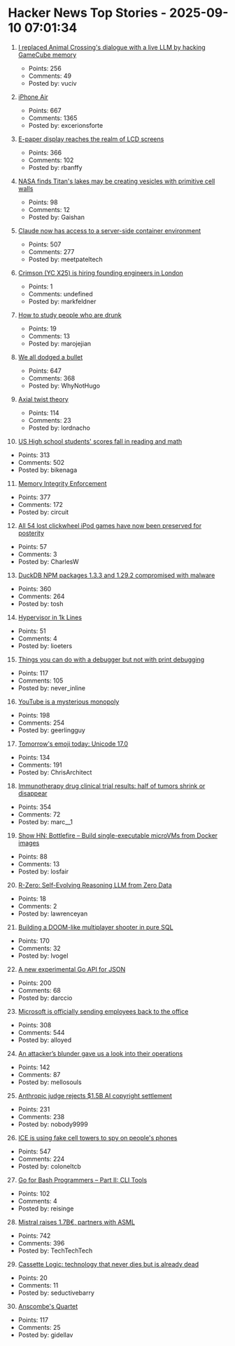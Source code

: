 # Hacker News Top Stories - 2025-09-10 07:01:34

1. [I replaced Animal Crossing's dialogue with a live LLM by hacking GameCube memory](https://joshfonseca.com/blogs/animal-crossing-llm)
   - Points: 256
   - Comments: 49
   - Posted by: vuciv

2. [iPhone Air](https://www.apple.com/newsroom/2025/09/introducing-iphone-air-a-powerful-new-iphone-with-a-breakthrough-design/)
   - Points: 667
   - Comments: 1365
   - Posted by: excerionsforte

3. [E-paper display reaches the realm of LCD screens](https://spectrum.ieee.org/e-paper-display-modos)
   - Points: 366
   - Comments: 102
   - Posted by: rbanffy

4. [NASA finds Titan's lakes may be creating vesicles with primitive cell walls](https://www.sciencedaily.com/releases/2025/08/250831112449.htm)
   - Points: 98
   - Comments: 12
   - Posted by: Gaishan

5. [Claude now has access to a server-side container environment](https://www.anthropic.com/news/create-files)
   - Points: 507
   - Comments: 277
   - Posted by: meetpateltech

6. [Crimson (YC X25) is hiring founding engineers in London](https://www.ycombinator.com/companies/crimson/jobs/kCikzj1-founding-engineer-full-stack)
   - Points: 1
   - Comments: undefined
   - Posted by: markfeldner

7. [How to study people who are drunk](https://www.economist.com/science-and-technology/2025/09/03/how-to-study-people-who-are-very-drunk)
   - Points: 19
   - Comments: 13
   - Posted by: marojejian

8. [We all dodged a bullet](https://xeiaso.net/notes/2025/we-dodged-a-bullet/)
   - Points: 647
   - Comments: 368
   - Posted by: WhyNotHugo

9. [Axial twist theory](https://en.wikipedia.org/wiki/Axial_twist_theory)
   - Points: 114
   - Comments: 23
   - Posted by: lordnacho

10. [US High school students' scores fall in reading and math](https://apnews.com/article/naep-reading-math-scores-12th-grade-c18d6e3fbc125f12948cc70cb85a520a)
   - Points: 313
   - Comments: 502
   - Posted by: bikenaga

11. [Memory Integrity Enforcement](https://security.apple.com/blog/memory-integrity-enforcement/)
   - Points: 377
   - Comments: 172
   - Posted by: circuit

12. [All 54 lost clickwheel iPod games have now been preserved for posterity](https://arstechnica.com/gaming/2025/09/all-54-lost-clickwheel-ipod-games-have-now-been-preserved-for-posterity/)
   - Points: 57
   - Comments: 3
   - Posted by: CharlesW

13. [DuckDB NPM packages 1.3.3 and 1.29.2 compromised with malware](https://github.com/duckdb/duckdb-node/security/advisories/GHSA-w62p-hx95-gf2c)
   - Points: 360
   - Comments: 264
   - Posted by: tosh

14. [Hypervisor in 1k Lines](https://1000hv.seiya.me/en)
   - Points: 51
   - Comments: 4
   - Posted by: lioeters

15. [Things you can do with a debugger but not with print debugging](https://mahesh-hegde.github.io/posts/what_debugger_can/)
   - Points: 117
   - Comments: 105
   - Posted by: never_inline

16. [YouTube is a mysterious monopoly](https://anderegg.ca/2025/09/08/youtube-is-a-mysterious-monopoly)
   - Points: 198
   - Comments: 254
   - Posted by: geerlingguy

17. [Tomorrow's emoji today: Unicode 17.0](https://jenniferdaniel.substack.com/p/tomorrows-emoji-today-unicode-170)
   - Points: 134
   - Comments: 191
   - Posted by: ChrisArchitect

18. [Immunotherapy drug clinical trial results: half of tumors shrink or disappear](https://www.rockefeller.edu/news/38120-immunotherapy-drug-eliminates-aggressive-cancers-in-clinical-trial/)
   - Points: 354
   - Comments: 72
   - Posted by: marc__1

19. [Show HN: Bottlefire – Build single-executable microVMs from Docker images](https://bottlefire.dev/)
   - Points: 88
   - Comments: 13
   - Posted by: losfair

20. [R-Zero: Self-Evolving Reasoning LLM from Zero Data](https://arxiv.org/abs/2508.05004)
   - Points: 18
   - Comments: 2
   - Posted by: lawrenceyan

21. [Building a DOOM-like multiplayer shooter in pure SQL](https://cedardb.com/blog/doomql/)
   - Points: 170
   - Comments: 32
   - Posted by: lvogel

22. [A new experimental Go API for JSON](https://go.dev/blog/jsonv2-exp)
   - Points: 200
   - Comments: 68
   - Posted by: darccio

23. [Microsoft is officially sending employees back to the office](https://www.businessinsider.com/microsoft-send-employees-back-to-office-rto-remote-work-2025-9)
   - Points: 308
   - Comments: 544
   - Posted by: alloyed

24. [An attacker’s blunder gave us a look into their operations](https://www.huntress.com/blog/rare-look-inside-attacker-operation)
   - Points: 142
   - Comments: 87
   - Posted by: mellosouls

25. [Anthropic judge rejects $1.5B AI copyright settlement](https://news.bloomberglaw.com/ip-law/anthropic-judge-blasts-copyright-pact-as-nowhere-close-to-done)
   - Points: 231
   - Comments: 238
   - Posted by: nobody9999

26. [ICE is using fake cell towers to spy on people's phones](https://www.forbes.com/sites/the-wiretap/2025/09/09/how-ice-is-using-fake-cell-towers-to-spy-on-peoples-phones/)
   - Points: 547
   - Comments: 224
   - Posted by: coloneltcb

27. [Go for Bash Programmers – Part II: CLI Tools](https://github.com/go-monk/from-bash-to-go-part-ii)
   - Points: 102
   - Comments: 4
   - Posted by: reisinge

28. [Mistral raises 1.7B€, partners with ASML](https://mistral.ai/news/mistral-ai-raises-1-7-b-to-accelerate-technological-progress-with-ai)
   - Points: 742
   - Comments: 396
   - Posted by: TechTechTech

29. [Cassette Logic: technology that never dies but is already dead](https://www.differentshelf.com/cassette-logic/)
   - Points: 20
   - Comments: 11
   - Posted by: seductivebarry

30. [Anscombe's Quartet](https://en.wikipedia.org/wiki/Anscombe%27s_quartet)
   - Points: 117
   - Comments: 25
   - Posted by: gidellav

